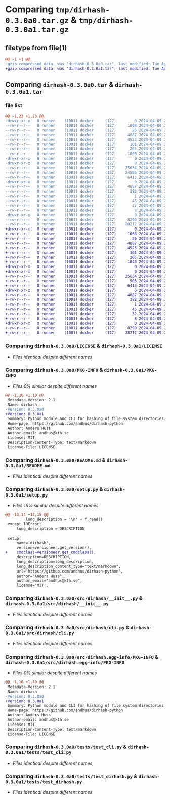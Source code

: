 # Comparing `tmp/dirhash-0.3.0a0.tar.gz` & `tmp/dirhash-0.3.0a1.tar.gz`

## filetype from file(1)

```diff
@@ -1 +1 @@
-gzip compressed data, was "dirhash-0.3.0a0.tar", last modified: Tue Apr  9 21:04:48 2024, max compression
+gzip compressed data, was "dirhash-0.3.0a1.tar", last modified: Tue Apr  9 21:33:24 2024, max compression
```

## Comparing `dirhash-0.3.0a0.tar` & `dirhash-0.3.0a1.tar`

### file list

```diff
@@ -1,23 +1,23 @@
-drwxr-xr-x   0 runner    (1001) docker     (127)        0 2024-04-09 21:04:48.768720 dirhash-0.3.0a0/
--rw-r--r--   0 runner    (1001) docker     (127)     1068 2024-04-09 21:04:42.000000 dirhash-0.3.0a0/LICENSE
--rw-r--r--   0 runner    (1001) docker     (127)       26 2024-04-09 21:04:42.000000 dirhash-0.3.0a0/MANIFEST.in
--rw-r--r--   0 runner    (1001) docker     (127)     4887 2024-04-09 21:04:48.768720 dirhash-0.3.0a0/PKG-INFO
--rw-r--r--   0 runner    (1001) docker     (127)     4523 2024-04-09 21:04:42.000000 dirhash-0.3.0a0/README.md
--rw-r--r--   0 runner    (1001) docker     (127)      101 2024-04-09 21:04:42.000000 dirhash-0.3.0a0/pyproject.toml
--rw-r--r--   0 runner    (1001) docker     (127)      205 2024-04-09 21:04:48.768720 dirhash-0.3.0a0/setup.cfg
--rw-r--r--   0 runner    (1001) docker     (127)     1003 2024-04-09 21:04:42.000000 dirhash-0.3.0a0/setup.py
-drwxr-xr-x   0 runner    (1001) docker     (127)        0 2024-04-09 21:04:48.764720 dirhash-0.3.0a0/src/
-drwxr-xr-x   0 runner    (1001) docker     (127)        0 2024-04-09 21:04:48.764720 dirhash-0.3.0a0/src/dirhash/
--rw-r--r--   0 runner    (1001) docker     (127)    25634 2024-04-09 21:04:42.000000 dirhash-0.3.0a0/src/dirhash/__init__.py
--rw-r--r--   0 runner    (1001) docker     (127)    24505 2024-04-09 21:04:42.000000 dirhash-0.3.0a0/src/dirhash/_version.py
--rw-r--r--   0 runner    (1001) docker     (127)     6413 2024-04-09 21:04:42.000000 dirhash-0.3.0a0/src/dirhash/cli.py
-drwxr-xr-x   0 runner    (1001) docker     (127)        0 2024-04-09 21:04:48.768720 dirhash-0.3.0a0/src/dirhash.egg-info/
--rw-r--r--   0 runner    (1001) docker     (127)     4887 2024-04-09 21:04:48.000000 dirhash-0.3.0a0/src/dirhash.egg-info/PKG-INFO
--rw-r--r--   0 runner    (1001) docker     (127)      382 2024-04-09 21:04:48.000000 dirhash-0.3.0a0/src/dirhash.egg-info/SOURCES.txt
--rw-r--r--   0 runner    (1001) docker     (127)        1 2024-04-09 21:04:48.000000 dirhash-0.3.0a0/src/dirhash.egg-info/dependency_links.txt
--rw-r--r--   0 runner    (1001) docker     (127)       45 2024-04-09 21:04:48.000000 dirhash-0.3.0a0/src/dirhash.egg-info/entry_points.txt
--rw-r--r--   0 runner    (1001) docker     (127)       32 2024-04-09 21:04:48.000000 dirhash-0.3.0a0/src/dirhash.egg-info/requires.txt
--rw-r--r--   0 runner    (1001) docker     (127)        8 2024-04-09 21:04:48.000000 dirhash-0.3.0a0/src/dirhash.egg-info/top_level.txt
-drwxr-xr-x   0 runner    (1001) docker     (127)        0 2024-04-09 21:04:48.768720 dirhash-0.3.0a0/tests/
--rw-r--r--   0 runner    (1001) docker     (127)     8290 2024-04-09 21:04:42.000000 dirhash-0.3.0a0/tests/test_cli.py
--rw-r--r--   0 runner    (1001) docker     (127)    28212 2024-04-09 21:04:42.000000 dirhash-0.3.0a0/tests/test_dirhash.py
+drwxr-xr-x   0 runner    (1001) docker     (127)        0 2024-04-09 21:33:24.487601 dirhash-0.3.0a1/
+-rw-r--r--   0 runner    (1001) docker     (127)     1068 2024-04-09 21:33:20.000000 dirhash-0.3.0a1/LICENSE
+-rw-r--r--   0 runner    (1001) docker     (127)       26 2024-04-09 21:33:20.000000 dirhash-0.3.0a1/MANIFEST.in
+-rw-r--r--   0 runner    (1001) docker     (127)     4887 2024-04-09 21:33:24.487601 dirhash-0.3.0a1/PKG-INFO
+-rw-r--r--   0 runner    (1001) docker     (127)     4523 2024-04-09 21:33:20.000000 dirhash-0.3.0a1/README.md
+-rw-r--r--   0 runner    (1001) docker     (127)      101 2024-04-09 21:33:20.000000 dirhash-0.3.0a1/pyproject.toml
+-rw-r--r--   0 runner    (1001) docker     (127)      205 2024-04-09 21:33:24.487601 dirhash-0.3.0a1/setup.cfg
+-rw-r--r--   0 runner    (1001) docker     (127)     1043 2024-04-09 21:33:20.000000 dirhash-0.3.0a1/setup.py
+drwxr-xr-x   0 runner    (1001) docker     (127)        0 2024-04-09 21:33:24.483601 dirhash-0.3.0a1/src/
+drwxr-xr-x   0 runner    (1001) docker     (127)        0 2024-04-09 21:33:24.487601 dirhash-0.3.0a1/src/dirhash/
+-rw-r--r--   0 runner    (1001) docker     (127)    25634 2024-04-09 21:33:20.000000 dirhash-0.3.0a1/src/dirhash/__init__.py
+-rw-r--r--   0 runner    (1001) docker     (127)      503 2024-04-09 21:33:24.487601 dirhash-0.3.0a1/src/dirhash/_version.py
+-rw-r--r--   0 runner    (1001) docker     (127)     6413 2024-04-09 21:33:20.000000 dirhash-0.3.0a1/src/dirhash/cli.py
+drwxr-xr-x   0 runner    (1001) docker     (127)        0 2024-04-09 21:33:24.487601 dirhash-0.3.0a1/src/dirhash.egg-info/
+-rw-r--r--   0 runner    (1001) docker     (127)     4887 2024-04-09 21:33:24.000000 dirhash-0.3.0a1/src/dirhash.egg-info/PKG-INFO
+-rw-r--r--   0 runner    (1001) docker     (127)      382 2024-04-09 21:33:24.000000 dirhash-0.3.0a1/src/dirhash.egg-info/SOURCES.txt
+-rw-r--r--   0 runner    (1001) docker     (127)        1 2024-04-09 21:33:24.000000 dirhash-0.3.0a1/src/dirhash.egg-info/dependency_links.txt
+-rw-r--r--   0 runner    (1001) docker     (127)       45 2024-04-09 21:33:24.000000 dirhash-0.3.0a1/src/dirhash.egg-info/entry_points.txt
+-rw-r--r--   0 runner    (1001) docker     (127)       32 2024-04-09 21:33:24.000000 dirhash-0.3.0a1/src/dirhash.egg-info/requires.txt
+-rw-r--r--   0 runner    (1001) docker     (127)        8 2024-04-09 21:33:24.000000 dirhash-0.3.0a1/src/dirhash.egg-info/top_level.txt
+drwxr-xr-x   0 runner    (1001) docker     (127)        0 2024-04-09 21:33:24.487601 dirhash-0.3.0a1/tests/
+-rw-r--r--   0 runner    (1001) docker     (127)     8290 2024-04-09 21:33:20.000000 dirhash-0.3.0a1/tests/test_cli.py
+-rw-r--r--   0 runner    (1001) docker     (127)    28212 2024-04-09 21:33:20.000000 dirhash-0.3.0a1/tests/test_dirhash.py
```

### Comparing `dirhash-0.3.0a0/LICENSE` & `dirhash-0.3.0a1/LICENSE`

 * *Files identical despite different names*

### Comparing `dirhash-0.3.0a0/PKG-INFO` & `dirhash-0.3.0a1/PKG-INFO`

 * *Files 0% similar despite different names*

```diff
@@ -1,10 +1,10 @@
 Metadata-Version: 2.1
 Name: dirhash
-Version: 0.3.0a0
+Version: 0.3.0a1
 Summary: Python module and CLI for hashing of file system directories.
 Home-page: https://github.com/andhus/dirhash-python
 Author: Anders Huss
 Author-email: andhus@kth.se
 License: MIT
 Description-Content-Type: text/markdown
 License-File: LICENSE
```

### Comparing `dirhash-0.3.0a0/README.md` & `dirhash-0.3.0a1/README.md`

 * *Files identical despite different names*

### Comparing `dirhash-0.3.0a0/setup.py` & `dirhash-0.3.0a1/setup.py`

 * *Files 16% similar despite different names*

```diff
@@ -13,14 +13,15 @@
         long_description = '\n' + f.read()
 except IOError:
     long_description = DESCRIPTION
 
 setup(
     name='dirhash',
     version=versioneer.get_version(),
+    cmdclass=versioneer.get_cmdclass(),
     description=DESCRIPTION,
     long_description=long_description,
     long_description_content_type="text/markdown",
     url='https://github.com/andhus/dirhash-python',
     author="Anders Huss",
     author_email="andhus@kth.se",
     license='MIT',
```

### Comparing `dirhash-0.3.0a0/src/dirhash/__init__.py` & `dirhash-0.3.0a1/src/dirhash/__init__.py`

 * *Files identical despite different names*

### Comparing `dirhash-0.3.0a0/src/dirhash/cli.py` & `dirhash-0.3.0a1/src/dirhash/cli.py`

 * *Files identical despite different names*

### Comparing `dirhash-0.3.0a0/src/dirhash.egg-info/PKG-INFO` & `dirhash-0.3.0a1/src/dirhash.egg-info/PKG-INFO`

 * *Files 0% similar despite different names*

```diff
@@ -1,10 +1,10 @@
 Metadata-Version: 2.1
 Name: dirhash
-Version: 0.3.0a0
+Version: 0.3.0a1
 Summary: Python module and CLI for hashing of file system directories.
 Home-page: https://github.com/andhus/dirhash-python
 Author: Anders Huss
 Author-email: andhus@kth.se
 License: MIT
 Description-Content-Type: text/markdown
 License-File: LICENSE
```

### Comparing `dirhash-0.3.0a0/tests/test_cli.py` & `dirhash-0.3.0a1/tests/test_cli.py`

 * *Files identical despite different names*

### Comparing `dirhash-0.3.0a0/tests/test_dirhash.py` & `dirhash-0.3.0a1/tests/test_dirhash.py`

 * *Files identical despite different names*

